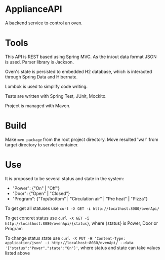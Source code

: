 # ApplianceAPI
A backend service to control an oven.

# Tools
This API is REST based using Spring MVC. As the in/out data format JSON is used. Parser library is Jackson.

Oven's state is persisted to embedded H2 database, which is interacted through Spring Data and Hibernate.

Lombok is used to simplify code writing.

Tests are written with Spring Test, JUnit, Mockito.

Project is managed with Maven.

# Build
Make `mvn package` from the root project directory. Move resulted 'war' from target directory to servlet container.

# Use
It is proposed to be several status and state in the system:
+ "Power": {"On" | "Off"}
+ "Door": {"Open" | "Closed"}
+ "Program": {"Top/bottom" | "Circulation air" | "Pre heat" | "Pizza"}

To get get all statuses use `curl -X GET -i http://localhost:8080/ovenApi/`

To get concret status use `curl -X GET -i http://localhost:8080/ovenApi/{status}`, where {status} is Power, Door or Program

To change status state use `curl -X PUT -H 'Content-Type: application/json' -i http://localhost:8080/ovenApi/ --data '{"status":"Power","state":"On"}'`, where status and state can take values listed above
